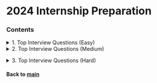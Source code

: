 # 2024 Internship Preparation

### Contents
<details>
<summary>1. Top Interview Questions (Easy)</summary>
<p>

|Date|Problem|Solution|
|:--:|:------|:------:|
|2023.01.25|[Remove Duplicates from Sorted Array :broken_heart:](https://leetcode.com/explore/interview/card/top-interview-questions-easy/92/array/727/)|[C++](https://github.com/JoonHyeok-hozy-Kim/algorithm_study/blob/main/LeetCode/2024_internship_prep/top_interview_questions_easy/230125_01.cpp)|
|2023.01.26|[Best Time to Buy and Sell Stock II](https://leetcode.com/explore/interview/card/top-interview-questions-easy/92/array/564/)|[C++](https://github.com/JoonHyeok-hozy-Kim/algorithm_study/blob/main/LeetCode/2024_internship_prep/top_interview_questions_easy/230126_01.cpp)|
|2023.01.26|[Rotate Array](https://leetcode.com/explore/interview/card/top-interview-questions-easy/92/array/646/)|[C++](https://github.com/JoonHyeok-hozy-Kim/algorithm_study/blob/main/LeetCode/2024_internship_prep/top_interview_questions_easy/230126_02.cpp)|
|2023.01.26|[Contains Duplicate](https://leetcode.com/explore/interview/card/top-interview-questions-easy/92/array/578/)|[C++](https://github.com/JoonHyeok-hozy-Kim/algorithm_study/blob/main/LeetCode/2024_internship_prep/top_interview_questions_easy/230126_03.cpp)|
|2023.01.27|[Single Number](https://leetcode.com/explore/interview/card/top-interview-questions-easy/92/array/549/)|[C++](https://github.com/JoonHyeok-hozy-Kim/algorithm_study/blob/main/LeetCode/2024_internship_prep/top_interview_questions_easy/230127_01.cpp)|
|2023.01.27|[Intersection of Two Arrays II](https://leetcode.com/explore/interview/card/top-interview-questions-easy/92/array/674/)|[C++](https://github.com/JoonHyeok-hozy-Kim/algorithm_study/blob/main/LeetCode/2024_internship_prep/top_interview_questions_easy/230127_02.cpp)|
|2023.01.27|[Plus One](https://leetcode.com/explore/interview/card/top-interview-questions-easy/92/array/559/)|[C++](https://github.com/JoonHyeok-hozy-Kim/algorithm_study/blob/main/LeetCode/2024_internship_prep/top_interview_questions_easy/230127_03.cpp)|
|2023.01.27|[Move Zeroes](https://leetcode.com/explore/interview/card/top-interview-questions-easy/92/array/567/)|[C++](https://github.com/JoonHyeok-hozy-Kim/algorithm_study/blob/main/LeetCode/2024_internship_prep/top_interview_questions_easy/230127_04.cpp)|
|2023.01.28|[Two Sum](https://leetcode.com/explore/interview/card/top-interview-questions-easy/92/array/546/)|[C++](https://github.com/JoonHyeok-hozy-Kim/algorithm_study/blob/main/LeetCode/2024_internship_prep/top_interview_questions_easy/230128_01.cpp)|
|2023.01.28|[Valid Sudoku](https://leetcode.com/explore/interview/card/top-interview-questions-easy/92/array/769/)|[C++](https://github.com/JoonHyeok-hozy-Kim/algorithm_study/blob/main/LeetCode/2024_internship_prep/top_interview_questions_easy/230128_02.cpp)|
|2023.01.28|[Rotate Image :broken_heart: ](https://leetcode.com/explore/interview/card/top-interview-questions-easy/92/array/770/)|[C++](https://github.com/JoonHyeok-hozy-Kim/algorithm_study/blob/main/LeetCode/2024_internship_prep/top_interview_questions_easy/230128_03.cpp)|
|2023.01.29|[Reverse String](https://leetcode.com/explore/interview/card/top-interview-questions-easy/127/strings/879/)|[C++](https://github.com/JoonHyeok-hozy-Kim/algorithm_study/blob/main/LeetCode/2024_internship_prep/top_interview_questions_easy/230129_01.cpp)|
|2023.01.29|[Reverse Integer :broken_heart: ](https://leetcode.com/explore/interview/card/top-interview-questions-easy/127/strings/880/)|[C++](https://github.com/JoonHyeok-hozy-Kim/algorithm_study/blob/main/LeetCode/2024_internship_prep/top_interview_questions_easy/230129_02.cpp)|
|2023.01.30|[First Unique Character in a String](https://leetcode.com/explore/interview/card/top-interview-questions-easy/127/strings/881/)|[C++](https://github.com/JoonHyeok-hozy-Kim/algorithm_study/blob/main/LeetCode/2024_internship_prep/top_interview_questions_easy/230130_01.cpp)|
|2023.01.30|[Valid Anagram](https://leetcode.com/explore/interview/card/top-interview-questions-easy/127/strings/882/)|[C++](https://github.com/JoonHyeok-hozy-Kim/algorithm_study/blob/main/LeetCode/2024_internship_prep/top_interview_questions_easy/230130_02.cpp)|
|2023.01.30|[Valid Palindrome](https://leetcode.com/explore/interview/card/top-interview-questions-easy/127/strings/883/)|[C++](https://github.com/JoonHyeok-hozy-Kim/algorithm_study/blob/main/LeetCode/2024_internship_prep/top_interview_questions_easy/230130_03.cpp)|
|2023.01.31|[String to Integer (atoi)](https://leetcode.com/explore/interview/card/top-interview-questions-easy/127/strings/884/)|[C++](https://github.com/JoonHyeok-hozy-Kim/algorithm_study/blob/main/LeetCode/2024_internship_prep/top_interview_questions_easy/230131_01.cpp)|
|2023.02.02|[Implement strStr()](https://leetcode.com/explore/interview/card/top-interview-questions-easy/127/strings/885/)|[C++](https://github.com/JoonHyeok-hozy-Kim/algorithm_study/blob/main/LeetCode/2024_internship_prep/top_interview_questions_easy/230202_01.cpp)|
|2023.02.15|[Longest Common Prefix](https://leetcode.com/explore/interview/card/top-interview-questions-easy/127/strings/887/)|[C++](https://github.com/JoonHyeok-hozy-Kim/algorithm_study/blob/main/LeetCode/2024_internship_prep/top_interview_questions_easy/230215_01.cpp)|
|2023.02.15|[Delete Node in a Linked List](https://leetcode.com/explore/interview/card/top-interview-questions-easy/93/linked-list/553/)|[C++](https://github.com/JoonHyeok-hozy-Kim/algorithm_study/blob/main/LeetCode/2024_internship_prep/top_interview_questions_easy/230215_02.cpp)|
|2023.02.16|[Remove Nth Node From End of List](https://leetcode.com/explore/interview/card/top-interview-questions-easy/93/linked-list/603/)|[C++](https://github.com/JoonHyeok-hozy-Kim/algorithm_study/blob/main/LeetCode/2024_internship_prep/top_interview_questions_easy/230216_01.cpp)|
|2023.02.16|[Reverse Linked List](https://leetcode.com/explore/interview/card/top-interview-questions-easy/93/linked-list/560/)|[C++](https://github.com/JoonHyeok-hozy-Kim/algorithm_study/blob/main/LeetCode/2024_internship_prep/top_interview_questions_easy/230216_02.cpp)|
|2023.02.17|[Merge Two Sorted Lists](https://leetcode.com/explore/interview/card/top-interview-questions-easy/93/linked-list/771/)|[C++](https://github.com/JoonHyeok-hozy-Kim/algorithm_study/blob/main/LeetCode/2024_internship_prep/top_interview_questions_easy/230217_01.cpp)|
|2023.02.17|[Palindrome Linked List :broken_heart:](https://leetcode.com/explore/interview/card/top-interview-questions-easy/93/linked-list/772/)|[C++](https://github.com/JoonHyeok-hozy-Kim/algorithm_study/blob/main/LeetCode/2024_internship_prep/top_interview_questions_easy/230217_02.cpp)|
|2023.02.18|[Linked List Cycle :broken_heart: ](https://leetcode.com/explore/interview/card/top-interview-questions-easy/93/linked-list/773/)|[C++](https://github.com/JoonHyeok-hozy-Kim/algorithm_study/blob/main/LeetCode/2024_internship_prep/top_interview_questions_easy/230218_01.cpp)|
|2023.02.18|[Maximum Depth of Binary Tree](https://leetcode.com/explore/interview/card/top-interview-questions-easy/94/trees/555/)|[C++](https://github.com/JoonHyeok-hozy-Kim/algorithm_study/blob/main/LeetCode/2024_internship_prep/top_interview_questions_easy/230218_01.cpp)|
|2023.02.19|[Validate Binary Search Tree](https://leetcode.com/explore/interview/card/top-interview-questions-easy/94/trees/625/)|[C++](https://github.com/JoonHyeok-hozy-Kim/algorithm_study/blob/main/LeetCode/2024_internship_prep/top_interview_questions_easy/230219_01.cpp)|
|2023.02.19|[Symmetric Tree](https://leetcode.com/explore/interview/card/top-interview-questions-easy/94/trees/627/)|[C++](https://github.com/JoonHyeok-hozy-Kim/algorithm_study/blob/main/LeetCode/2024_internship_prep/top_interview_questions_easy/230219_02.cpp)|
|2023.02.21|[Binary Tree Level Order Traversal](https://leetcode.com/explore/interview/card/top-interview-questions-easy/94/trees/628/)|[Python](https://github.com/JoonHyeok-hozy-Kim/algorithm_study/blob/main/LeetCode/2024_internship_prep/top_interview_questions_easy/230221_01.py)|
|2023.02.21|[Convert Sorted Array to Binary Search Tree](https://leetcode.com/explore/interview/card/top-interview-questions-easy/94/trees/631/)|[Python](https://github.com/JoonHyeok-hozy-Kim/algorithm_study/blob/main/LeetCode/2024_internship_prep/top_interview_questions_easy/230221_02.py)|
|2023.02.22|[Merge Sorted Array :broken_heart:](https://leetcode.com/explore/interview/card/top-interview-questions-easy/96/sorting-and-searching/587/)|[Python](https://github.com/JoonHyeok-hozy-Kim/algorithm_study/blob/main/LeetCode/2024_internship_prep/top_interview_questions_easy/230222_01.py)|
|2023.02.22|[First Bad Version :broken_heart:](https://leetcode.com/explore/interview/card/top-interview-questions-easy/96/sorting-and-searching/774/)|[Python](https://github.com/JoonHyeok-hozy-Kim/algorithm_study/blob/main/LeetCode/2024_internship_prep/top_interview_questions_easy/230222_02.py)|
|2023.02.23|[Climbing Stairs](https://leetcode.com/explore/interview/card/top-interview-questions-easy/97/dynamic-programming/569/)|[Python](https://github.com/JoonHyeok-hozy-Kim/algorithm_study/blob/main/LeetCode/2024_internship_prep/top_interview_questions_easy/230223_01.py)|
|2023.02.23|[Best Time to Buy and Sell Stock](https://leetcode.com/explore/interview/card/top-interview-questions-easy/97/dynamic-programming/572/)|[Python](https://github.com/JoonHyeok-hozy-Kim/algorithm_study/blob/main/LeetCode/2024_internship_prep/top_interview_questions_easy/230223_02.py)|
|2023.02.25|[Maximum Subarray :broken_heart:](https://leetcode.com/explore/interview/card/top-interview-questions-easy/97/dynamic-programming/566)|[Python](https://github.com/JoonHyeok-hozy-Kim/algorithm_study/blob/main/LeetCode/2024_internship_prep/top_interview_questions_easy/230225_01.py)|
|2023.02.25|[House Robber](https://leetcode.com/explore/interview/card/top-interview-questions-easy/97/dynamic-programming/576/)|[Python](https://github.com/JoonHyeok-hozy-Kim/algorithm_study/blob/main/LeetCode/2024_internship_prep/top_interview_questions_easy/230225_02.py)|
|2023.02.26|[Shuffle an Array](https://leetcode.com/explore/interview/card/top-interview-questions-easy/98/design/670/)|[Python](https://github.com/JoonHyeok-hozy-Kim/algorithm_study/blob/main/LeetCode/2024_internship_prep/top_interview_questions_easy/230226_01.py)|
|2023.02.26|[Min Stack](https://leetcode.com/explore/interview/card/top-interview-questions-easy/98/design/562/)|[Python](https://github.com/JoonHyeok-hozy-Kim/algorithm_study/blob/main/LeetCode/2024_internship_prep/top_interview_questions_easy/230226_02.py)|
|2023.02.27|[Fizz Buzz](https://leetcode.com/explore/interview/card/top-interview-questions-easy/102/math/743/)|[Python](https://github.com/JoonHyeok-hozy-Kim/algorithm_study/blob/main/LeetCode/2024_internship_prep/top_interview_questions_easy/230227_01.py)|
|2023.02.27|[Count Primes](https://leetcode.com/explore/interview/card/top-interview-questions-easy/102/math/744/)|[Python](https://github.com/JoonHyeok-hozy-Kim/algorithm_study/blob/main/LeetCode/2024_internship_prep/top_interview_questions_easy/230227_02.py)|
|2023.03.03|[Power of Three](https://leetcode.com/explore/interview/card/top-interview-questions-easy/102/math/745/)|[Python](https://github.com/JoonHyeok-hozy-Kim/algorithm_study/blob/main/LeetCode/2024_internship_prep/top_interview_questions_easy/230303_01.py)|
|2023.03.03|[Roman to Integer](https://leetcode.com/explore/interview/card/top-interview-questions-easy/102/math/878/)|[Python](https://github.com/JoonHyeok-hozy-Kim/algorithm_study/blob/main/LeetCode/2024_internship_prep/top_interview_questions_easy/230303_02.py)|
|2023.03.04|[Number of 1 Bits](https://leetcode.com/explore/interview/card/top-interview-questions-easy/99/others/565/)|[Python](https://github.com/JoonHyeok-hozy-Kim/algorithm_study/blob/main/LeetCode/2024_internship_prep/top_interview_questions_easy/230304_01.py)|
|2023.03.04|[Hamming Distance](https://leetcode.com/explore/interview/card/top-interview-questions-easy/99/others/762/)|[Python](https://github.com/JoonHyeok-hozy-Kim/algorithm_study/blob/main/LeetCode/2024_internship_prep/top_interview_questions_easy/230304_02.py)|
|2023.03.05|[Reverse Bits](https://leetcode.com/explore/interview/card/top-interview-questions-easy/99/others/648/)|[Python](https://github.com/JoonHyeok-hozy-Kim/algorithm_study/blob/main/LeetCode/2024_internship_prep/top_interview_questions_easy/230305_01.py)|
|2023.03.05|[Pascal's Triangle](https://leetcode.com/explore/interview/card/top-interview-questions-easy/99/others/601/)|[Python](https://github.com/JoonHyeok-hozy-Kim/algorithm_study/blob/main/LeetCode/2024_internship_prep/top_interview_questions_easy/230305_02.py)|
|2023.03.08|[Valid Parentheses](https://leetcode.com/explore/interview/card/top-interview-questions-easy/99/others/721/)|[Python](https://github.com/JoonHyeok-hozy-Kim/algorithm_study/blob/main/LeetCode/2024_internship_prep/top_interview_questions_easy/230308_01.py)|
|2023.03.08|[Missing Number](https://leetcode.com/explore/interview/card/top-interview-questions-easy/99/others/722/)|[Python](https://github.com/JoonHyeok-hozy-Kim/algorithm_study/blob/main/LeetCode/2024_internship_prep/top_interview_questions_easy/230308_02.py)|


</p>   
</details>
<details>
<summary>2. Top Interview Questions (Medium)</summary>
<p>

|Date|Problem|Solution|
|:--:|:------|:------:|
|2023.03.09|[3Sum :broken_heart:](https://leetcode.com/explore/interview/card/top-interview-questions-medium/103/array-and-strings/776/)|[Python](https://github.com/JoonHyeok-hozy-Kim/algorithm_study/blob/main/LeetCode/2024_internship_prep/top_interview_questions_medium/230309_01.py)|
|2023.03.09|[Set Matrix Zeroes](https://leetcode.com/explore/interview/card/top-interview-questions-medium/103/array-and-strings/777/)|[Python](https://github.com/JoonHyeok-hozy-Kim/algorithm_study/blob/main/LeetCode/2024_internship_prep/top_interview_questions_medium/230309_02.py)|
|2023.03.09|[Group Anagrams](https://leetcode.com/explore/interview/card/top-interview-questions-medium/103/array-and-strings/778/)|[Python](https://github.com/JoonHyeok-hozy-Kim/algorithm_study/blob/main/LeetCode/2024_internship_prep/top_interview_questions_medium/230309_03.py)|
|2023.03.10|[Longest Substring Without Repeating Characters :broken_heart:](https://leetcode.com/explore/interview/card/top-interview-questions-medium/103/array-and-strings/779/)|[Python](https://github.com/JoonHyeok-hozy-Kim/algorithm_study/blob/main/LeetCode/2024_internship_prep/top_interview_questions_medium/230310_01.py)|
|2023.03.10|[Longest Palindromic Substring :broken_heart: (DP :broken_heart:)](https://leetcode.com/explore/interview/card/top-interview-questions-medium/103/array-and-strings/780/)|[Python](https://github.com/JoonHyeok-hozy-Kim/algorithm_study/blob/main/LeetCode/2024_internship_prep/top_interview_questions_medium/230310_02.py)|
|2023.03.12|[Increasing Triplet Subsequence :broken_heart:](https://leetcode.com/explore/interview/card/top-interview-questions-medium/103/array-and-strings/781/)|[Python](https://github.com/JoonHyeok-hozy-Kim/algorithm_study/blob/main/LeetCode/2024_internship_prep/top_interview_questions_medium/230312_01.py)|
|2023.03.12|[Count and Say](https://leetcode.com/explore/interview/card/top-interview-questions-medium/103/array-and-strings/4153/)|[Python](https://github.com/JoonHyeok-hozy-Kim/algorithm_study/blob/main/LeetCode/2024_internship_prep/top_interview_questions_medium/230312_02.py)|
|2023.03.13|[Add Two Numbers](https://leetcode.com/explore/interview/card/top-interview-questions-medium/107/linked-list/783/)|[Python](https://github.com/JoonHyeok-hozy-Kim/algorithm_study/blob/main/LeetCode/2024_internship_prep/top_interview_questions_medium/230313_01.py)|
|2023.03.13|[Odd Even Linked List](https://leetcode.com/explore/interview/card/top-interview-questions-medium/107/linked-list/784/)|[Python](https://github.com/JoonHyeok-hozy-Kim/algorithm_study/blob/main/LeetCode/2024_internship_prep/top_interview_questions_medium/230313_02.py)|
|2023.03.15|[Intersection of Two Linked Lists (In-place Sol :broken_heart:)](https://leetcode.com/explore/interview/card/top-interview-questions-medium/107/linked-list/785/)|[Python](https://github.com/JoonHyeok-hozy-Kim/algorithm_study/blob/main/LeetCode/2024_internship_prep/top_interview_questions_medium/230315_01.py)|
|2023.03.15|[Binary Tree Inorder Traversal](https://leetcode.com/explore/interview/card/top-interview-questions-medium/108/trees-and-graphs/786/)|[Python](https://github.com/JoonHyeok-hozy-Kim/algorithm_study/blob/main/LeetCode/2024_internship_prep/top_interview_questions_medium/230315_02.py)|
|2023.03.16|[Binary Tree Zigzag Level Order Traversal](https://leetcode.com/explore/interview/card/top-interview-questions-medium/108/trees-and-graphs/787/)|[Python](https://github.com/JoonHyeok-hozy-Kim/algorithm_study/blob/main/LeetCode/2024_internship_prep/top_interview_questions_medium/230316_01.py)|
|2023.03.16|[Construct Binary Tree from Preorder and Inorder Traversal](https://leetcode.com/explore/interview/card/top-interview-questions-medium/108/trees-and-graphs/788/)|[Python](https://github.com/JoonHyeok-hozy-Kim/algorithm_study/blob/main/LeetCode/2024_internship_prep/top_interview_questions_medium/230316_02.py)|
|2023.03.17|[Populating Next Right Pointers in Each Node](https://leetcode.com/explore/interview/card/top-interview-questions-medium/108/trees-and-graphs/789/)|[Python](https://github.com/JoonHyeok-hozy-Kim/algorithm_study/blob/main/LeetCode/2024_internship_prep/top_interview_questions_medium/230317_01.py)|
|2023.03.17|[Kth Smallest Element in a BST](https://leetcode.com/explore/interview/card/top-interview-questions-medium/108/trees-and-graphs/790/)|[Python](https://github.com/JoonHyeok-hozy-Kim/algorithm_study/blob/main/LeetCode/2024_internship_prep/top_interview_questions_medium/230317_02.py)|
|2023.03.18|[Number of Islands](https://leetcode.com/explore/interview/card/top-interview-questions-medium/108/trees-and-graphs/792/)|[Python](https://github.com/JoonHyeok-hozy-Kim/algorithm_study/blob/main/LeetCode/2024_internship_prep/top_interview_questions_medium/230318_01.py)|
|2023.03.18|[Letter Combinations of a Phone Number](https://leetcode.com/explore/interview/card/top-interview-questions-medium/108/trees-and-graphs/793/)|[Python](https://github.com/JoonHyeok-hozy-Kim/algorithm_study/blob/main/LeetCode/2024_internship_prep/top_interview_questions_medium/230318_02.py)|
|2023.03.18|[Generate Parentheses](https://leetcode.com/explore/interview/card/top-interview-questions-medium/109/backtracking/794/)|[Python](https://github.com/JoonHyeok-hozy-Kim/algorithm_study/blob/main/LeetCode/2024_internship_prep/top_interview_questions_medium/230318_03.py)|
|2023.03.19|[Permutations :broken_heart:](https://leetcode.com/explore/interview/card/top-interview-questions-medium/109/backtracking/795/)|[Python](https://github.com/JoonHyeok-hozy-Kim/algorithm_study/blob/main/LeetCode/2024_internship_prep/top_interview_questions_medium/230319_01.py)|
|2023.03.19|[Subsets](https://leetcode.com/explore/interview/card/top-interview-questions-medium/109/backtracking/796/)|[Python](https://github.com/JoonHyeok-hozy-Kim/algorithm_study/blob/main/LeetCode/2024_internship_prep/top_interview_questions_medium/230319_02.py)|
|2023.03.19|[Word Search :broken_heart:](https://leetcode.com/explore/interview/card/top-interview-questions-medium/109/backtracking/797/)|[Python](https://github.com/JoonHyeok-hozy-Kim/algorithm_study/blob/main/LeetCode/2024_internship_prep/top_interview_questions_medium/230319_03.py)|
|2023.03.20|[Sort Colors (Two Pointers :broken_heart:)](https://leetcode.com/explore/interview/card/top-interview-questions-medium/110/sorting-and-searching/798/)|[Python](https://github.com/JoonHyeok-hozy-Kim/algorithm_study/blob/main/LeetCode/2024_internship_prep/top_interview_questions_medium/230320_01.py)|
|2023.03.20|[Top K Frequent Elements](https://leetcode.com/explore/interview/card/top-interview-questions-medium/110/sorting-and-searching/799/)|[Python](https://github.com/JoonHyeok-hozy-Kim/algorithm_study/blob/main/LeetCode/2024_internship_prep/top_interview_questions_medium/230320_02.py)|
|2023.03.20|[Kth Largest Element in an Array :broken_heart:](https://leetcode.com/explore/interview/card/top-interview-questions-medium/110/sorting-and-searching/800/)|[Python](https://github.com/JoonHyeok-hozy-Kim/algorithm_study/blob/main/LeetCode/2024_internship_prep/top_interview_questions_medium/230320_03.py)|
|2023.03.22|[Find Peak Element :broken_heart:](https://leetcode.com/explore/interview/card/top-interview-questions-medium/110/sorting-and-searching/801/)|[Python](https://github.com/JoonHyeok-hozy-Kim/algorithm_study/blob/main/LeetCode/2024_internship_prep/top_interview_questions_medium/230322_01.py)|
|2023.03.22|[Search for a Range](https://leetcode.com/explore/interview/card/top-interview-questions-medium/110/sorting-and-searching/802/)|[Python](https://github.com/JoonHyeok-hozy-Kim/algorithm_study/blob/main/LeetCode/2024_internship_prep/top_interview_questions_medium/230322_02.py)|
|2023.03.22|[Merge Intervals :broken_heart:](https://leetcode.com/explore/interview/card/top-interview-questions-medium/110/sorting-and-searching/803/)|[Python](https://github.com/JoonHyeok-hozy-Kim/algorithm_study/blob/main/LeetCode/2024_internship_prep/top_interview_questions_medium/230322_03.py)|
|2023.03.23|[Search in Rotated Sorted Array :broken_heart:](https://leetcode.com/explore/interview/card/top-interview-questions-medium/110/sorting-and-searching/804/)|[Python](https://github.com/JoonHyeok-hozy-Kim/algorithm_study/blob/main/LeetCode/2024_internship_prep/top_interview_questions_medium/230323_01.py)|
|2023.03.24|[Search a 2D Matrix II :broken_heart:](https://leetcode.com/explore/interview/card/top-interview-questions-medium/110/sorting-and-searching/806/)|[Python](https://github.com/JoonHyeok-hozy-Kim/algorithm_study/blob/main/LeetCode/2024_internship_prep/top_interview_questions_medium/230324_01.py)|
|2023.03.24|[Jump Game :broken_heart:](https://leetcode.com/explore/interview/card/top-interview-questions-medium/111/dynamic-programming/807/)|[Python](https://github.com/JoonHyeok-hozy-Kim/algorithm_study/blob/main/LeetCode/2024_internship_prep/top_interview_questions_medium/230324_02.py)|
|2023.03.25|[Unique Paths](https://leetcode.com/explore/interview/card/top-interview-questions-medium/111/dynamic-programming/808/)|[Python](https://github.com/JoonHyeok-hozy-Kim/algorithm_study/blob/main/LeetCode/2024_internship_prep/top_interview_questions_medium/230325_01.py)|
|2023.03.25|[Coin Change](https://leetcode.com/explore/interview/card/top-interview-questions-medium/111/dynamic-programming/809/)|[Python](https://github.com/JoonHyeok-hozy-Kim/algorithm_study/blob/main/LeetCode/2024_internship_prep/top_interview_questions_medium/230325_02.py)|
|2023.03.25|[Longest Increasing Subsequence [O(nlogn) sol] :broken_heart:](https://leetcode.com/explore/interview/card/top-interview-questions-medium/111/dynamic-programming/810/)|[Python](https://github.com/JoonHyeok-hozy-Kim/algorithm_study/blob/main/LeetCode/2024_internship_prep/top_interview_questions_medium/230325_03.py)|
|2023.03.26|[Serialize and Deserialize Binary Tree](https://leetcode.com/explore/interview/card/top-interview-questions-medium/112/design/812/)|[Python](https://github.com/JoonHyeok-hozy-Kim/algorithm_study/blob/main/LeetCode/2024_internship_prep/top_interview_questions_medium/230326_01.py)|
|2023.03.26|[Insert Delete GetRandom O(1) :broken_heart:](https://leetcode.com/explore/interview/card/top-interview-questions-medium/112/design/813/)|[Python](https://github.com/JoonHyeok-hozy-Kim/algorithm_study/blob/main/LeetCode/2024_internship_prep/top_interview_questions_medium/230326_02.py)|
|2023.03.26|[Happy Number](https://leetcode.com/explore/interview/card/top-interview-questions-medium/113/math/815/)|[Python](https://github.com/JoonHyeok-hozy-Kim/algorithm_study/blob/main/LeetCode/2024_internship_prep/top_interview_questions_medium/230326_03.py)|
|2023.03.27|[Factorial Trailing Zeroes](https://leetcode.com/explore/interview/card/top-interview-questions-medium/113/math/816/)|[Python](https://github.com/JoonHyeok-hozy-Kim/algorithm_study/blob/main/LeetCode/2024_internship_prep/top_interview_questions_medium/230327_01.py)|
|2023.03.27|[Excel Sheet Column Number](https://leetcode.com/explore/interview/card/top-interview-questions-medium/113/math/817/)|[Python](https://github.com/JoonHyeok-hozy-Kim/algorithm_study/blob/main/LeetCode/2024_internship_prep/top_interview_questions_medium/230327_02.py)|
|2023.03.27|[Pow(x, n)](https://leetcode.com/explore/interview/card/top-interview-questions-medium/113/math/818/)|[Python](https://github.com/JoonHyeok-hozy-Kim/algorithm_study/blob/main/LeetCode/2024_internship_prep/top_interview_questions_medium/230327_03.py)|
|2023.03.28|[Sqrt(x)](https://leetcode.com/explore/interview/card/top-interview-questions-medium/113/math/819/)|[Python](https://github.com/JoonHyeok-hozy-Kim/algorithm_study/blob/main/LeetCode/2024_internship_prep/top_interview_questions_medium/230328_01.py)|
|2023.03.28|[Divide Two Integers](https://leetcode.com/explore/interview/card/top-interview-questions-medium/113/math/820/)|[Python](https://github.com/JoonHyeok-hozy-Kim/algorithm_study/blob/main/LeetCode/2024_internship_prep/top_interview_questions_medium/230328_02.py)|
|2023.03.30|[Fraction to Recurring Decimal :broken_heart:](https://leetcode.com/explore/interview/card/top-interview-questions-medium/113/math/821/)|[Python](https://github.com/JoonHyeok-hozy-Kim/algorithm_study/blob/main/LeetCode/2024_internship_prep/top_interview_questions_medium/230330_01.py)|
|2023.03.31|[Sum of Two Integers :broken_heart:](https://leetcode.com/explore/interview/card/top-interview-questions-medium/114/others/822/)|[Python](https://github.com/JoonHyeok-hozy-Kim/algorithm_study/blob/main/LeetCode/2024_internship_prep/top_interview_questions_medium/230331_01.py)|
|2023.04.01|[Evaluate Reverse Polish Notation :broken_heart:](https://leetcode.com/explore/interview/card/top-interview-questions-medium/114/others/823/)|[Python](https://github.com/JoonHyeok-hozy-Kim/algorithm_study/blob/main/LeetCode/2024_internship_prep/top_interview_questions_medium/230401_01.py)|
|2023.04.01|[Majority Element :broken_heart:](https://leetcode.com/explore/interview/card/top-interview-questions-medium/114/others/824/)|[Python](https://github.com/JoonHyeok-hozy-Kim/algorithm_study/blob/main/LeetCode/2024_internship_prep/top_interview_questions_medium/230401_02.py)|
|2023.04.01|[Task Scheduler](https://leetcode.com/explore/interview/card/top-interview-questions-medium/114/others/826/)|[Python](https://github.com/JoonHyeok-hozy-Kim/algorithm_study/blob/main/LeetCode/2024_internship_prep/top_interview_questions_medium/230401_03.py)|
|2023.06.04|[Gas Station :broken_heart:](https://leetcode.com/problems/gas-station/description/)|[Python](https://github.com/JoonHyeok-hozy-Kim/algorithm_study/blob/main/LeetCode/2024_internship_prep/top_interview_questions_medium/230604_01.py)|

|2023.0.|[]()|[Python](https://github.com/JoonHyeok-hozy-Kim/algorithm_study/blob/main/LeetCode/2024_internship_prep/top_interview_questions_medium/230_01.py)|


</p>   
</details>

</p>   
</details>
<details>
<summary>3. Top Interview Questions (Hard)</summary>
<p>

|Date|Problem|Solution|
|:--:|:------|:------:|
|2023.04.02|[Product of Array Except Self :broken_heart:](https://leetcode.com/explore/interview/card/top-interview-questions-hard/116/array-and-strings/827/)|[Python](https://github.com/JoonHyeok-hozy-Kim/algorithm_study/blob/main/LeetCode/2024_internship_prep/top_interview_questions_hard/230402_01.py)|
|2023.04.02|[Spiral Matrix](https://leetcode.com/explore/interview/card/top-interview-questions-hard/116/array-and-strings/828/)|[Python](https://github.com/JoonHyeok-hozy-Kim/algorithm_study/blob/main/LeetCode/2024_internship_prep/top_interview_questions_hard/230402_02.py)|
|2023.04.06|[4Sum II :broken_heart:](https://leetcode.com/explore/interview/card/top-interview-questions-hard/116/array-and-strings/829/)|[Python](https://github.com/JoonHyeok-hozy-Kim/algorithm_study/blob/main/LeetCode/2024_internship_prep/top_interview_questions_hard/230406_01.py)|
|2023.04.06|[Container With Most Water :broken_heart:](https://leetcode.com/explore/interview/card/top-interview-questions-hard/116/array-and-strings/830/)|[Python](https://github.com/JoonHyeok-hozy-Kim/algorithm_study/blob/main/LeetCode/2024_internship_prep/top_interview_questions_hard/230406_02.py)|
|2023.04.08|[Game of Life](https://leetcode.com/explore/interview/card/top-interview-questions-hard/116/array-and-strings/831/)|[Python](https://github.com/JoonHyeok-hozy-Kim/algorithm_study/blob/main/LeetCode/2024_internship_prep/top_interview_questions_hard/230408_01.py)|
|2023.04.08|[First Missing Positive :broken_heart:](https://leetcode.com/explore/interview/card/top-interview-questions-hard/116/array-and-strings/832/)|[Python](https://github.com/JoonHyeok-hozy-Kim/algorithm_study/blob/main/LeetCode/2024_internship_prep/top_interview_questions_hard/230408_02.py)|
|2023.04.09|[Longest Consecutive Sequence :broken_heart:](https://leetcode.com/explore/interview/card/top-interview-questions-hard/116/array-and-strings/833/)|[Python](https://github.com/JoonHyeok-hozy-Kim/algorithm_study/blob/main/LeetCode/2024_internship_prep/top_interview_questions_hard/230409_01.py)|
|2023.04.09|[Find the Duplicate Number :broken_heart:](https://leetcode.com/explore/interview/card/top-interview-questions-hard/116/array-and-strings/834/)|[Python](https://github.com/JoonHyeok-hozy-Kim/algorithm_study/blob/main/LeetCode/2024_internship_prep/top_interview_questions_hard/230409_02.py)|
|2023.04.10|[Basic Calculator II :broken_heart:](https://leetcode.com/explore/interview/card/top-interview-questions-hard/116/array-and-strings/836/)|[Python](https://github.com/JoonHyeok-hozy-Kim/algorithm_study/blob/main/LeetCode/2024_internship_prep/top_interview_questions_hard/230410_01.py)|
|2023.04.10|[Sliding Window Maximum :broken_heart:](https://leetcode.com/explore/interview/card/top-interview-questions-hard/116/array-and-strings/837/)|[Python](https://github.com/JoonHyeok-hozy-Kim/algorithm_study/blob/main/LeetCode/2024_internship_prep/top_interview_questions_hard/230410_02.py)|
|2023.04.17|[Minimum Window Substring :broken_heart:](https://leetcode.com/explore/interview/card/top-interview-questions-hard/116/array-and-strings/838/)|[Python](https://github.com/JoonHyeok-hozy-Kim/algorithm_study/blob/main/LeetCode/2024_internship_prep/top_interview_questions_hard/230417_01.py)|
|2023.04.18|[Merge k Sorted Lists :broken_heart:](https://leetcode.com/explore/interview/card/top-interview-questions-hard/117/linked-list/839/)|[Python](https://github.com/JoonHyeok-hozy-Kim/algorithm_study/blob/main/LeetCode/2024_internship_prep/top_interview_questions_hard/230418_01.py)|
|2023.04.18|[Sort List :broken_heart:](https://leetcode.com/explore/interview/card/top-interview-questions-hard/117/linked-list/839/)|[Python](https://github.com/JoonHyeok-hozy-Kim/algorithm_study/blob/main/LeetCode/2024_internship_prep/top_interview_questions_hard/230418_02.py)|
|2023.04.19|[Copy List with Random Pointer](https://leetcode.com/explore/interview/card/top-interview-questions-hard/117/linked-list/841/)|[Python](https://github.com/JoonHyeok-hozy-Kim/algorithm_study/blob/main/LeetCode/2024_internship_prep/top_interview_questions_hard/230419_01.py)|
|2023.04.23|[Word Break :broken_heart:](https://leetcode.com/problems/word-break/)|[Python](https://github.com/JoonHyeok-hozy-Kim/algorithm_study/blob/main/LeetCode/2024_internship_prep/top_interview_questions_hard/230423_01.py)|
|2023.04.25|[Word Ladder :broken_heart:](https://leetcode.com/explore/interview/card/top-interview-questions-hard/118/trees-and-graphs/842/)|[Python](https://github.com/JoonHyeok-hozy-Kim/algorithm_study/blob/main/LeetCode/2024_internship_prep/top_interview_questions_hard/230425_01.py)|
|2023.05.04|[Longest Repeating Character Replacement :broken_heart:](https://leetcode.com/problems/longest-repeating-character-replacement/description/)|[Python](https://github.com/JoonHyeok-hozy-Kim/algorithm_study/blob/main/LeetCode/2024_internship_prep/top_interview_questions_hard/230504_01.py)|
|2023.05.07|[Surrounded Regions :broken_heart:](https://leetcode.com/explore/interview/card/top-interview-questions-hard/118/trees-and-graphs/843/)|[Python](https://github.com/JoonHyeok-hozy-Kim/algorithm_study/blob/main/LeetCode/2024_internship_prep/top_interview_questions_hard/230507_01.py)|
|2023.05.09|[Lowest Common Ancestor of a Binary Tree :broken_heart:](https://leetcode.com/explore/interview/card/top-interview-questions-hard/118/trees-and-graphs/844/)|[Python](https://github.com/JoonHyeok-hozy-Kim/algorithm_study/blob/main/LeetCode/2024_internship_prep/top_interview_questions_hard/230509_01.py)|
|2023.05.13|[Binary Tree Maximum Path Sum](https://leetcode.com/explore/interview/card/top-interview-questions-hard/118/trees-and-graphs/845/)|[Python](https://github.com/JoonHyeok-hozy-Kim/algorithm_study/blob/main/LeetCode/2024_internship_prep/top_interview_questions_hard/230513_01.py)|
|2023.05.15|[Friend Circles](https://leetcode.com/explore/interview/card/top-interview-questions-hard/118/trees-and-graphs/846/)|[Python](https://github.com/JoonHyeok-hozy-Kim/algorithm_study/blob/main/LeetCode/2024_internship_prep/top_interview_questions_hard/230515_01.py)|
|2023.05.21|[Course Schedule :broken_heart:](https://leetcode.com/explore/interview/card/top-interview-questions-hard/118/trees-and-graphs/847/)|[Python](https://github.com/JoonHyeok-hozy-Kim/algorithm_study/blob/main/LeetCode/2024_internship_prep/top_interview_questions_hard/230521_01.py)|
|2023.05.21|[Course Schedule II](https://leetcode.com/explore/interview/card/top-interview-questions-hard/118/trees-and-graphs/848/)|[Python](https://github.com/JoonHyeok-hozy-Kim/algorithm_study/blob/main/LeetCode/2024_internship_prep/top_interview_questions_hard/230521_02.py)|
|2023.05.22|[Longest Increasing Path in a Matrix :broken_heart:](https://leetcode.com/explore/interview/card/top-interview-questions-hard/118/trees-and-graphs/847/)|[Python](https://github.com/JoonHyeok-hozy-Kim/algorithm_study/blob/main/LeetCode/2024_internship_prep/top_interview_questions_hard/230521_02.py)|
|2023.05.24|[Count of Smaller Numbers After Self :broken_heart:](https://leetcode.com/explore/interview/card/top-interview-questions-hard/118/trees-and-graphs/851/)|[Python](https://github.com/JoonHyeok-hozy-Kim/algorithm_study/blob/main/LeetCode/2024_internship_prep/top_interview_questions_hard/230524_01.py)|
|2023.05.24|[Palindrome Partitioning](https://leetcode.com/explore/interview/card/top-interview-questions-hard/118/trees-and-graphs/852/)|[Python](https://github.com/JoonHyeok-hozy-Kim/algorithm_study/blob/main/LeetCode/2024_internship_prep/top_interview_questions_hard/230524_02.py)|
|2023.05.25|[Word Search II :broken_heart:](https://leetcode.com/explore/interview/card/top-interview-questions-hard/119/backtracking/853/)|[Python](https://github.com/JoonHyeok-hozy-Kim/algorithm_study/blob/main/LeetCode/2024_internship_prep/top_interview_questions_hard/230525_01.py)|
|2023.05.26|[Remove Invalid Parentheses :broken_heart:](https://leetcode.com/explore/interview/card/top-interview-questions-hard/119/backtracking/854/)|[Python](https://github.com/JoonHyeok-hozy-Kim/algorithm_study/blob/main/LeetCode/2024_internship_prep/top_interview_questions_hard/230526_01.py)|
|2023.05.28|[Wildcard Matching :broken_heart:](https://leetcode.com/explore/interview/card/top-interview-questions-hard/119/backtracking/855/)|[Python](https://github.com/JoonHyeok-hozy-Kim/algorithm_study/blob/main/LeetCode/2024_internship_prep/top_interview_questions_hard/230528_01.py)|
|2023.05.29|[Regular Expression Matching :broken_heart:](https://leetcode.com/explore/interview/card/top-interview-questions-hard/119/backtracking/856/)|[Python](https://github.com/JoonHyeok-hozy-Kim/algorithm_study/blob/main/LeetCode/2024_internship_prep/top_interview_questions_hard/230529_01.py)|
|2023.05.31|[Wiggle Sort II :broken_heart:](https://leetcode.com/explore/interview/card/top-interview-questions-hard/120/sorting-and-searching/857/)|[Python](https://github.com/JoonHyeok-hozy-Kim/algorithm_study/blob/main/LeetCode/2024_internship_prep/top_interview_questions_hard/230531_01.py)|
|2023.06.05|[Kth Smallest Element in a Sorted Matrix :broken_heart:](https://leetcode.com/explore/interview/card/top-interview-questions-hard/120/sorting-and-searching/858/)|[Python](https://github.com/JoonHyeok-hozy-Kim/algorithm_study/blob/main/LeetCode/2024_internship_prep/top_interview_questions_hard/230605_01.py)|
|2023.06.06|[Median of Two Sorted Arrays](https://leetcode.com/explore/interview/card/top-interview-questions-hard/120/sorting-and-searching/859/)|[Python](https://github.com/JoonHyeok-hozy-Kim/algorithm_study/blob/main/LeetCode/2024_internship_prep/top_interview_questions_hard/230606_01.py)|

|2023.0.|[]()|[Python](https://github.com/JoonHyeok-hozy-Kim/algorithm_study/blob/main/LeetCode/2024_internship_prep/top_interview_questions_hard/230_01.py)|


</p>   
</details>




#### Back to [main](https://github.com/JoonHyeok-hozy-Kim/algorithm_study#readme)